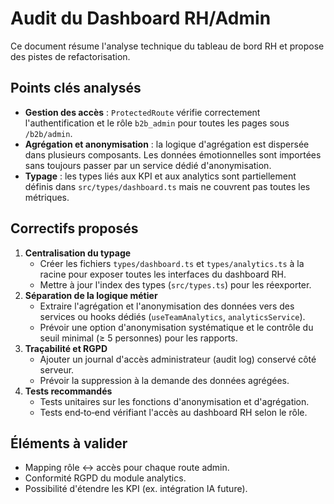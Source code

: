 
# Audit du Dashboard RH/Admin

Ce document résume l'analyse technique du tableau de bord RH et propose des pistes de refactorisation.

## Points clés analysés

- **Gestion des accès** : `ProtectedRoute` vérifie correctement l'authentification et le rôle `b2b_admin` pour toutes les pages sous `/b2b/admin`.
- **Agrégation et anonymisation** : la logique d'agrégation est dispersée dans plusieurs composants. Les données émotionnelles sont importées sans toujours passer par un service dédié d'anonymisation.
- **Typage** : les types liés aux KPI et aux analytics sont partiellement définis dans `src/types/dashboard.ts` mais ne couvrent pas toutes les métriques.

## Correctifs proposés

1. **Centralisation du typage**
   - Créer les fichiers `types/dashboard.ts` et `types/analytics.ts` à la racine pour exposer toutes les interfaces du dashboard RH.
   - Mettre à jour l'index des types (`src/types.ts`) pour les réexporter.
2. **Séparation de la logique métier**
   - Extraire l'agrégation et l'anonymisation des données vers des services ou hooks dédiés (`useTeamAnalytics`, `analyticsService`).
   - Prévoir une option d'anonymisation systématique et le contrôle du seuil minimal (≥ 5 personnes) pour les rapports.
3. **Traçabilité et RGPD**
   - Ajouter un journal d'accès administrateur (audit log) conservé côté serveur.
   - Prévoir la suppression à la demande des données agrégées.
4. **Tests recommandés**
   - Tests unitaires sur les fonctions d'anonymisation et d'agrégation.
   - Tests end‑to‑end vérifiant l'accès au dashboard RH selon le rôle.

## Éléments à valider

- Mapping rôle ↔ accès pour chaque route admin.
- Conformité RGPD du module analytics.
- Possibilité d'étendre les KPI (ex. intégration IA future).
